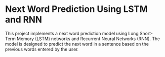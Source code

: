 # Next Word Prediction Using LSTM and RNN

This project implements a next word prediction model using Long Short-Term Memory (LSTM) networks and Recurrent Neural Networks (RNN). The model is designed to predict the next word in a sentence based on the previous words entered by the user.


